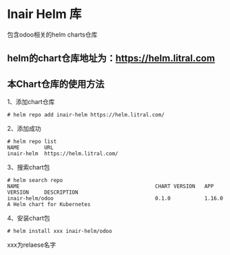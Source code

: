 # Inair Helm 库
包含odoo相关的helm charts仓库


## helm的chart仓库地址为：https://helm.litral.com

## 本Chart仓库的使用方法

1、添加chart仓库
```
# helm repo add inair-helm https://helm.litral.com/
```

2、添加成功
```
# helm repo list
NAME      	URL                                   
inair-helm	https://helm.litral.com/
```

3、搜索chart包
```
# helm search repo
NAME                                        	CHART VERSION	APP VERSION  	DESCRIPTION                
inair-helm/odoo                             	0.1.0        	1.16.0       	A Helm chart for Kubernetes
```

4、安装chart包
```
# helm install xxx inair-helm/odoo
```

xxx为relaese名字
